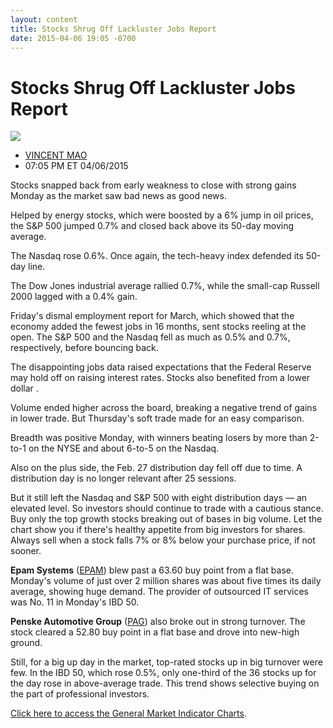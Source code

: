 ```yaml
---
layout: content
title: Stocks Shrug Off Lackluster Jobs Report
date: 2015-04-06 19:05 -0700
---
```



Stocks Shrug Off Lackluster Jobs Report
========================================


![](https://www.investors.com/wp-content/uploads/ibd-migrated-images/MPv_150407_635639302815027655.png)

* [VINCENT MAO](https://www.investors.com/author/maov/ "Posts by VINCENT MAO")
* 07:05 PM ET 04/06/2015




  

Stocks snapped back from early weakness to close with strong gains Monday as the market saw bad news as good news.

  

Helped by energy stocks, which were boosted by a 6% jump in oil prices, the S&P 500 jumped 0.7% and closed back above its 50-day moving average.

  

The Nasdaq rose 0.6%. Once again, the tech-heavy index defended its 50-day line.

  

The Dow Jones industrial average rallied 0.7%, while the small-cap Russell 2000 lagged with a 0.4% gain.

  

Friday's dismal employment report for March, which showed that the economy added the fewest jobs in 16 months, sent stocks reeling at the open. The S&P 500 and the Nasdaq fell as much as 0.5% and 0.7%, respectively, before bouncing back.

  

The disappointing jobs data raised expectations that the Federal Reserve may hold off on raising interest rates. Stocks also benefited from a lower dollar .

  

Volume ended higher across the board, breaking a negative trend of gains in lower trade. But Thursday's soft trade made for an easy comparison.

  

Breadth was positive Monday, with winners beating losers by more than 2-to-1 on the NYSE and about 6-to-5 on the Nasdaq.

  

Also on the plus side, the Feb. 27 distribution day fell off due to time. A distribution day is no longer relevant after 25 sessions.

  

But it still left the Nasdaq and S&P 500 with eight distribution days — an elevated level. So investors should continue to trade with a cautious stance. Buy only the top growth stocks breaking out of bases in big volume. Let the chart show you if there's healthy appetite from big investors for shares. Always sell when a stock falls 7% or 8% below your purchase price, if not sooner.

  

**Epam Systems** ([EPAM](https://research.investors.com/quote.aspx?symbol=EPAM)) blew past a 63.60 buy point from a flat base. Monday's volume of just over 2 million shares was about five times its daily average, showing huge demand. The provider of outsourced IT services was No. 11 in Monday's IBD 50.

  

**Penske Automotive Group** ([PAG](https://research.investors.com/quote.aspx?symbol=PAG)) also broke out in strong turnover. The stock cleared a 52.80 buy point in a flat base and drove into new-high ground.

  

Still, for a big up day in the market, top-rated stocks up in big turnover were few. In the IBD 50, which rose 0.5%, only one-third of the 36 stocks up for the day rose in above-average trade. This trend shows selective buying on the part of professional investors.

  

[Click here to access the General Market Indicator Charts](https://www.investors.com/pdf/GMI_040615.pdf).




